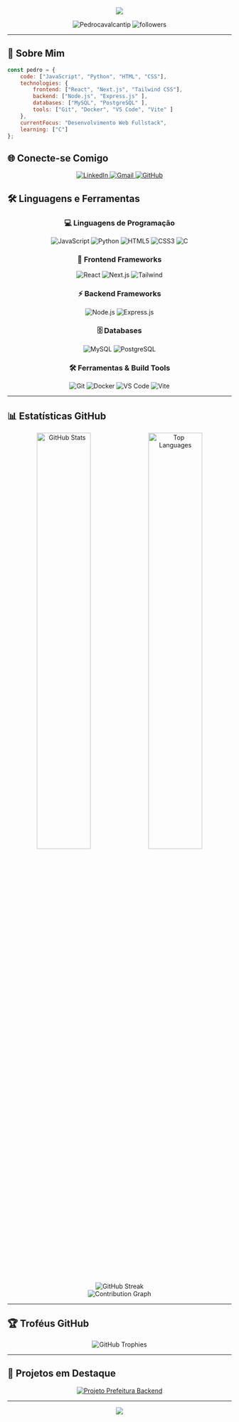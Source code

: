 <div align="center">
  <img src="https://capsule-render.vercel.app/api?type=waving&color=00ff00&height=200&section=header&text=Pedro%20Cavalcanti&fontSize=80&fontColor=ffffff&animation=twinkling&fontAlignY=35" />
</div>

<p align="center">
  <img src="https://komarev.com/ghpvc/?username=Pedrocavalcantip&label=Profile%20views&color=00ff00&style=for-the-badge" alt="Pedrocavalcantip" />
  <img src="https://img.shields.io/github/followers/Pedrocavalcantip?label=Followers&style=for-the-badge&color=00ff00&labelColor=000000" alt="followers" />
</p>

---

## 🚀 Sobre Mim

```javascript
const pedro = {
    code: ["JavaScript", "Python", "HTML", "CSS"],
    technologies: {
        frontend: ["React", "Next.js", "Tailwind CSS"],
        backend: ["Node.js", "Express.js" ],
        databases: ["MySQL", "PostgreSQL" ],
        tools: ["Git", "Docker", "VS Code", "Vite" ]
    },
    currentFocus: "Desenvolvimento Web Fullstack",
    learning: ["C"]
};
```

## 🌐 Conecte-se Comigo

<div align="center">
  <a href="https://www.linkedin.com/in/pedro-cavalcanti-83a51a362" target="_blank">
    <img src="https://img.shields.io/badge/LinkedIn-0077B5?style=for-the-badge&logo=linkedin&logoColor=white&color=00ff00&labelColor=000000" alt="LinkedIn"/>
  </a>
  <a href="mailto:pedrocavalcanti7p@gmail.com" target="_blank">
    <img src="https://img.shields.io/badge/Gmail-D14836?style=for-the-badge&logo=gmail&logoColor=white&color=00ff00&labelColor=000000" alt="Gmail"/>
  </a>
  <a href="https://github.com/Pedrocavalcantip" target="_blank">
    <img src="https://img.shields.io/badge/GitHub-100000?style=for-the-badge&logo=github&logoColor=white&color=00ff00&labelColor=000000" alt="GitHub"/>
  </a>
</div>

## 🛠️ Linguagens e Ferramentas

<div align="center">
  
### 💻 Linguagens de Programação
<p>
  <img src="https://img.shields.io/badge/JavaScript-F7DF1E?style=for-the-badge&logo=javascript&logoColor=black&color=00ff00&labelColor=000000" alt="JavaScript"/>
  <img src="https://img.shields.io/badge/Python-3776AB?style=for-the-badge&logo=python&logoColor=white&color=00ff00&labelColor=000000" alt="Python"/>
  <img src="https://img.shields.io/badge/HTML5-E34F26?style=for-the-badge&logo=html5&logoColor=white&color=00ff00&labelColor=000000" alt="HTML5"/>
  <img src="https://img.shields.io/badge/CSS3-1572B6?style=for-the-badge&logo=css3&logoColor=white&color=00ff00&labelColor=000000" alt="CSS3"/>
  <img src="https://img.shields.io/badge/C-00599C?style=for-the-badge&logo=c&logoColor=white&color=00ff00&labelColor=000000" alt="C"/>
</p>

### 🚀 Frontend Frameworks
<p>
  <img src="https://img.shields.io/badge/React-20232A?style=for-the-badge&logo=react&logoColor=61DAFB&color=00ff00&labelColor=000000" alt="React"/>
  <img src="https://img.shields.io/badge/Next.js-000000?style=for-the-badge&logo=next.js&logoColor=white&color=00ff00&labelColor=000000" alt="Next.js"/>
  <img src="https://img.shields.io/badge/Tailwind_CSS-38B2AC?style=for-the-badge&logo=tailwind-css&logoColor=white&color=00ff00&labelColor=000000" alt="Tailwind"/>
</p>

### ⚡ Backend Frameworks
<p>
  <img src="https://img.shields.io/badge/Node.js-43853D?style=for-the-badge&logo=node.js&logoColor=white&color=00ff00&labelColor=000000" alt="Node.js"/>
  <img src="https://img.shields.io/badge/Express.js-404D59?style=for-the-badge&logo=express&logoColor=white&color=00ff00&labelColor=000000" alt="Express.js"/>
</p>

### 🗄️ Databases
<p>
  <img src="https://img.shields.io/badge/MySQL-00000F?style=for-the-badge&logo=mysql&logoColor=white&color=00ff00&labelColor=000000" alt="MySQL"/>
  <img src="https://img.shields.io/badge/PostgreSQL-316192?style=for-the-badge&logo=postgresql&logoColor=white&color=00ff00&labelColor=000000" alt="PostgreSQL"/>
</p>

### 🛠️ Ferramentas & Build Tools
<p>
  <img src="https://img.shields.io/badge/Git-F05032?style=for-the-badge&logo=git&logoColor=white&color=00ff00&labelColor=000000" alt="Git"/>
  <img src="https://img.shields.io/badge/Docker-2496ED?style=for-the-badge&logo=docker&logoColor=white&color=00ff00&labelColor=000000" alt="Docker"/>
  <img src="https://img.shields.io/badge/VS_Code-007ACC?style=for-the-badge&logo=visual-studio-code&logoColor=white&color=00ff00&labelColor=000000" alt="VS Code"/>
  <img src="https://img.shields.io/badge/Vite-646CFF?style=for-the-badge&logo=vite&logoColor=white&color=00ff00&labelColor=000000" alt="Vite"/>
</p>

</div>

---

## 📊 Estatísticas GitHub

<div align="center">
  <img width="49%" src="https://github-readme-stats-sigma-five.vercel.app/api?username=Pedrocavalcantip&show_icons=true&theme=radical&bg_color=000000&title_color=00ff00&text_color=ffffff&icon_color=00ff00&border_color=00ff00&cache_seconds=86400" alt="GitHub Stats"/>
  <img width="49%" src="https://github-readme-stats-sigma-five.vercel.app/api/top-langs/?username=Pedrocavalcantip&layout=compact&theme=radical&bg_color=000000&title_color=00ff00&text_color=ffffff&border_color=00ff00&cache_seconds=86400" alt="Top Languages"/>
</div>

<div align="center">
  <img src="https://streak-stats.demolab.com/?user=Pedrocavalcantip&theme=radical&background=000000&stroke=00ff00&ring=00ff00&fire=00ff00&currStreakLabel=00ff00&sideNums=ffffff&currStreakNum=ffffff&dates=ffffff&sideLabels=ffffff" alt="GitHub Streak"/>
</div>

<div align="center">
  <img src="https://github-readme-activity-graph.vercel.app/graph?username=Pedrocavalcantip&theme=react-dark&bg_color=000000&color=00ff00&line=00ff00&point=ffffff&area=true&hide_border=false&border_color=00ff00" alt="Contribution Graph"/>
</div>

---

## 🏆 Troféus GitHub

<div align="center">
  <img src="https://github-profile-trophy.vercel.app/?username=Pedrocavalcantip&theme=radical&no-frame=false&no-bg=false&margin-w=4&row=1&column=7&bg_color=000000&title_color=00ff00&text_color=ffffff&icon_color=00ff00&cache_seconds=86400" alt="GitHub Trophies"/>
</div>

---

## 🎯 Projetos em Destaque

<div align="center">
  
[![Projeto Prefeitura Backend](https://github-readme-stats.vercel.app/api/pin/?username=Pedrocavalcantip&repo=projeto-prefeitura-backend&theme=radical&bg_color=000000&title_color=00ff00&text_color=ffffff&icon_color=00ff00&border_color=00ff00)](https://github.com/Pedrocavalcantip/projeto-prefeitura-backend)

</div>

---

<div align="center">
  <img src="https://capsule-render.vercel.app/api?type=waving&color=00ff00&height=120&section=footer" />
</div>
